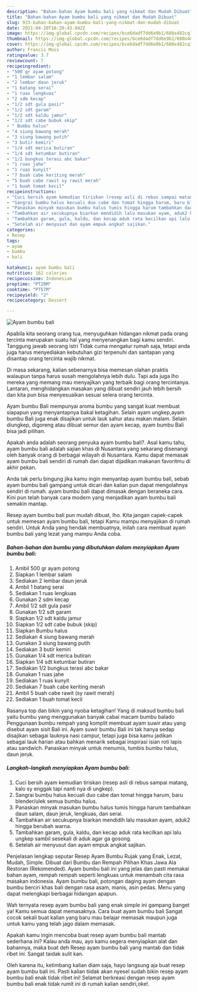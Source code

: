 ```yaml
---
description: "Bahan-bahan Ayam bumbu bali yang nikmat dan Mudah Dibuat"
title: "Bahan-bahan Ayam bumbu bali yang nikmat dan Mudah Dibuat"
slug: 933-bahan-bahan-ayam-bumbu-bali-yang-nikmat-dan-mudah-dibuat
date: 2021-04-20T16:20:43.042Z
image: https://img-global.cpcdn.com/recipes/bce6dadf7dd6e9b1/680x482cq70/ayam-bumbu-bali-foto-resep-utama.jpg
thumbnail: https://img-global.cpcdn.com/recipes/bce6dadf7dd6e9b1/680x482cq70/ayam-bumbu-bali-foto-resep-utama.jpg
cover: https://img-global.cpcdn.com/recipes/bce6dadf7dd6e9b1/680x482cq70/ayam-bumbu-bali-foto-resep-utama.jpg
author: Francis Moss
ratingvalue: 3.7
reviewcount: 7
recipeingredient:
- "500 gr ayam potong"
- "1 lembar salam"
- "2 lembar daun jeruk"
- "1 batang serai"
- "1 ruas lengkuas"
- "2 sdm kecap"
- "1/2 sdt gula pasir"
- "1/2 sdt garam"
- "1/2 sdt kaldu jamur"
- "1/2 sdt cabe bubuk skip"
- " Bumbu halus"
- "4 siung bawang merah"
- "3 siung bawang putih"
- "3 butir kemiri"
- "1/4 sdt merica butiran"
- "1/4 sdt ketumbar butiran"
- "1/2 bungkus terasi abc bakar"
- "1 ruas jahe"
- "1 ruas kunyit"
- "7 buah cabe keriting merah"
- "5 buah cabe rawit sy rawit merah"
- "1 buah tomat kecil"
recipeinstructions:
- "Cuci bersih ayam kemudian tiriskan (resep asli di rebus sampai matang, kalo sy enggak tapi nanti nya di ungkep)."
- "Sangrai bumbu halus kecuali duo cabe dan tomat hingga harum, baru blender/ulek semua bumbu halus."
- "Panaskan minyak masukan bumbu halus tumis hingga harum tambahkan daun salam, daun jeruk, lengkuas, dan serai."
- "Tambahkan air secukupnya biarkan mendidih lalu masukan ayam, aduk2 hingga berubah warna."
- "Tambahkan garam, gula, kaldu, dan kecap aduk rata kecilkan api lalu ungkep sambil sesekali di aduk agar ga gosong."
- "Setelah air menyusut dan ayam empuk angkat sajikan."
categories:
- Resep
tags:
- ayam
- bumbu
- bali

katakunci: ayam bumbu bali 
nutrition: 162 calories
recipecuisine: Indonesian
preptime: "PT20M"
cooktime: "PT57M"
recipeyield: "2"
recipecategory: Dessert

---
```



![Ayam bumbu bali](https://img-global.cpcdn.com/recipes/bce6dadf7dd6e9b1/680x482cq70/ayam-bumbu-bali-foto-resep-utama.jpg)

Apabila kita seorang orang tua, menyuguhkan hidangan nikmat pada orang tercinta merupakan suatu hal yang menyenangkan bagi kamu sendiri. Tanggung jawab seorang istri Tidak cuma mengatur rumah saja, tetapi anda juga harus menyediakan kebutuhan gizi terpenuhi dan santapan yang disantap orang tercinta wajib nikmat.

Di masa  sekarang, kalian sebenarnya bisa memesan olahan praktis walaupun tanpa harus susah mengolahnya lebih dulu. Tapi ada juga lho mereka yang memang mau menyajikan yang terbaik bagi orang tercintanya. Lantaran, menghidangkan masakan yang dibuat sendiri jauh lebih bersih dan kita pun bisa menyesuaikan sesuai selera orang tercinta. 

Ayam bumbu Bali mempunyai aroma bumbu yang sangat kuat membuat siapapun yang menyantapnya bakal ketagihan. Selain ayam ungkep,ayam bumbu Bali juga enak disajikan untuk lauk sahur atau makan malam. Selain diungkep, digoreng atau dibuat semur dan ayam kecap, ayam bumbu Bali bisa jadi pilihan.

Apakah anda adalah seorang penyuka ayam bumbu bali?. Asal kamu tahu, ayam bumbu bali adalah sajian khas di Nusantara yang sekarang disenangi oleh banyak orang di berbagai wilayah di Nusantara. Kamu dapat memasak ayam bumbu bali sendiri di rumah dan dapat dijadikan makanan favoritmu di akhir pekan.

Anda tak perlu bingung jika kamu ingin menyantap ayam bumbu bali, sebab ayam bumbu bali gampang untuk dicari dan kalian pun dapat mengolahnya sendiri di rumah. ayam bumbu bali dapat dimasak dengan beraneka cara. Kini pun telah banyak cara modern yang menjadikan ayam bumbu bali semakin mantap.

Resep ayam bumbu bali pun mudah dibuat, lho. Kita jangan capek-capek untuk memesan ayam bumbu bali, tetapi Kamu mampu menyajikan di rumah sendiri. Untuk Anda yang hendak membuatnya, inilah cara membuat ayam bumbu bali yang lezat yang mampu Anda coba.

<!--inarticleads1-->

##### Bahan-bahan dan bumbu yang dibutuhkan dalam menyiapkan Ayam bumbu bali:

1. Ambil 500 gr ayam potong
1. Siapkan 1 lembar salam
1. Sediakan 2 lembar daun jeruk
1. Ambil 1 batang serai
1. Sediakan 1 ruas lengkuas
1. Gunakan 2 sdm kecap
1. Ambil 1/2 sdt gula pasir
1. Gunakan 1/2 sdt garam
1. Siapkan 1/2 sdt kaldu jamur
1. Siapkan 1/2 sdt cabe bubuk (skip)
1. Siapkan  Bumbu halus
1. Sediakan 4 siung bawang merah
1. Gunakan 3 siung bawang putih
1. Sediakan 3 butir kemiri
1. Gunakan 1/4 sdt merica butiran
1. Siapkan 1/4 sdt ketumbar butiran
1. Sediakan 1/2 bungkus terasi abc bakar
1. Gunakan 1 ruas jahe
1. Sediakan 1 ruas kunyit
1. Sediakan 7 buah cabe keriting merah
1. Ambil 5 buah cabe rawit (sy rawit merah)
1. Sediakan 1 buah tomat kecil


Rasanya top dan bikin yang nyoba ketagihan! Yang di maksud bumbu bali yaitu bumbu yang menggunakan banyak cabai macam bumbu balado Penggunaan bumbu rempah yang komplit membuat ayam suwir atau yang disebut ayam sisit Bali ini. Ayam suwir bumbu Bali ini tak hanya sedap disajikan sebagai lauknya nasi campur, tetapi juga bisa kamu jadikan sebagai lauk harian atau bahkan menarik sebagai inspirasi isian roti lapis atau sandwich. Panaskan minyak untuk menumis, tumbis bumbu halus, daun jeruk. 

<!--inarticleads2-->

##### Langkah-langkah menyiapkan Ayam bumbu bali:

1. Cuci bersih ayam kemudian tiriskan (resep asli di rebus sampai matang, kalo sy enggak tapi nanti nya di ungkep).
1. Sangrai bumbu halus kecuali duo cabe dan tomat hingga harum, baru blender/ulek semua bumbu halus.
1. Panaskan minyak masukan bumbu halus tumis hingga harum tambahkan daun salam, daun jeruk, lengkuas, dan serai.
1. Tambahkan air secukupnya biarkan mendidih lalu masukan ayam, aduk2 hingga berubah warna.
1. Tambahkan garam, gula, kaldu, dan kecap aduk rata kecilkan api lalu ungkep sambil sesekali di aduk agar ga gosong.
1. Setelah air menyusut dan ayam empuk angkat sajikan.


Penjelasan lengkap seputar Resep Ayam Bumbu Rujak yang Enak, Lezat, Mudah, Simple. Dibuat dari Bumbu dan Rempah Pilihan Khas Jawa Ala Restoran (Rekomended). Ayam bumbu bali ini yang jelas dan pasti memakai bahan ayam, rempah rempah seperti lengkuas untuk menambah cita rasa masakan indonesia. Ayam bumbu bali, potongan daging ayam dengan bumbu berciri khas bali dengan rasa asam, manis, asin pedas. Menu yang dapat melengkapi berbagai hidangan apapun. 

Wah ternyata resep ayam bumbu bali yang enak simple ini gampang banget ya! Kamu semua dapat memasaknya. Cara buat ayam bumbu bali Sangat cocok sekali buat kalian yang baru mau belajar memasak maupun juga untuk kamu yang telah jago dalam memasak.

Apakah kamu ingin mencoba buat resep ayam bumbu bali mantab sederhana ini? Kalau anda mau, ayo kamu segera menyiapkan alat dan bahannya, maka buat deh Resep ayam bumbu bali yang mantab dan tidak ribet ini. Sangat taidak sulit kan. 

Oleh karena itu, ketimbang kalian diam saja, hayo langsung aja buat resep ayam bumbu bali ini. Pasti kalian tiidak akan nyesel sudah bikin resep ayam bumbu bali enak tidak ribet ini! Selamat berkreasi dengan resep ayam bumbu bali enak tidak rumit ini di rumah kalian sendiri,oke!.

